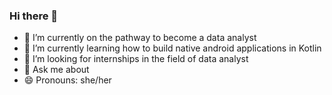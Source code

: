 ### Hi there 👋

- 🔭 I’m currently on the pathway to become a data analyst
- 🌱 I’m currently learning how to build native android applications in Kotlin
- 👯 I’m looking for internships in the field of data analyst
- 💬 Ask me about 
- 😄 Pronouns: she/her

